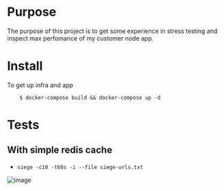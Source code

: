 # Purpose
The purpose of this project is to get some experience in stress testing and inspect max perfomance of my customer node app.

# Install

To get up infra and app
```
    $ docker-compose build && docker-compose up -d
```

# Tests

## With simple redis cache

* `siege -c10 -t60s -i --file siege-urls.txt`

![image](https://user-images.githubusercontent.com/19594637/141652542-f1a48f79-80bd-4cb7-9641-c4e08cabc4b9.png)
